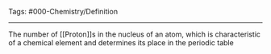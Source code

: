 Tags: #000-Chemistry/Definition 

---
The number of [[Proton]]s in the nucleus of an atom, which is characteristic of a chemical element and determines its place in the periodic table